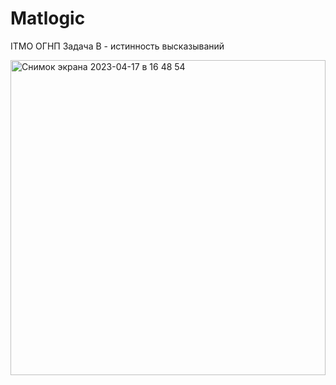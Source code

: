 # Matlogic
ITMO ОГНП
Задача B - истинность высказываний


<img width="504" alt="Снимок экрана 2023-04-17 в 16 48 54" src="https://user-images.githubusercontent.com/99689508/232503735-a516ccd6-fc83-40a4-ad76-9d9805126539.png">
